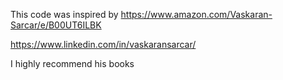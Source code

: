 This code was inspired by https://www.amazon.com/Vaskaran-Sarcar/e/B00UT6ILBK

https://www.linkedin.com/in/vaskaransarcar/

I highly recommend his books  

